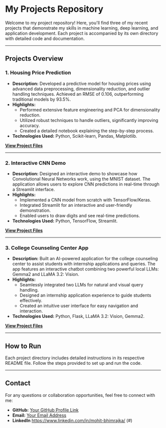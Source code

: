 # My Projects Repository

Welcome to my project repository! Here, you'll find three of my recent projects that demonstrate my skills in machine learning, deep learning, and application development. Each project is accompanied by its own directory with detailed code and documentation.

---

## Projects Overview

### 1. **Housing Price Prediction**
- **Description:** Developed a predictive model for housing prices using advanced data preprocessing, dimensionality reduction, and outlier handling techniques. Achieved an RMSE of 0.106, outperforming traditional models by 93.5%.
- **Highlights:**
  - Performed extensive feature engineering and PCA for dimensionality reduction.
  - Utilized robust techniques to handle outliers, significantly improving accuracy.
  - Created a detailed notebook explaining the step-by-step process.
- **Technologies Used:** Python, Scikit-learn, Pandas, Matplotlib.

[**View Project Files**](./Housing-Price-Prediction)

---

### 2. **Interactive CNN Demo**
- **Description:** Designed an interactive demo to showcase how Convolutional Neural Networks work, using the MNIST dataset. The application allows users to explore CNN predictions in real-time through a Streamlit interface.
- **Highlights:**
  - Implemented a CNN model from scratch with TensorFlow/Keras.
  - Integrated Streamlit for an interactive and user-friendly demonstration.
  - Enabled users to draw digits and see real-time predictions.
- **Technologies Used:** Python, TensorFlow, Streamlit.

[**View Project Files**](./Interactive-CNN-Demo)

---

### 3. **College Counseling Center App**
- **Description:** Built an AI-powered application for the college counseling center to assist students with internship applications and queries. The app features an interactive chatbot combining two powerful local LLMs: Gemma2 and LLaMA 3.2: Vision.
- **Highlights:**
  - Seamlessly integrated two LLMs for natural and visual query handling.
  - Designed an internship application experience to guide students effectively.
  - Created an intuitive user interface for easy navigation and interaction.
- **Technologies Used:** Python, Flask, LLaMA 3.2: Vision, Gemma2.

[**View Project Files**](./College-Counseling-App)

---

## How to Run
Each project directory includes detailed instructions in its respective README file. Follow the steps provided to set up and run the code.

---

## Contact
For any questions or collaboration opportunities, feel free to connect with me:

- **GitHub:** [Your GitHub Profile Link](#)
- **Email:** [Your Email Address](#)
- **LinkedIn** https://www.linkedin.com/in/mohit-bhimrajka/ (#)
